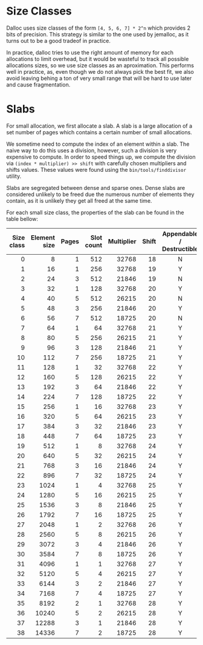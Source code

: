# Size Classes

Dalloc uses size classes of the form `[4, 5, 6, 7] * 2^n` which provides 2 bits
of precision. This strategy is similar to the one used by jemalloc, as it turns
out to be a good tradeof in practice.

In practice, dalloc tries to use the right amount of memory for each allocations
to limit overhead, but it would be wasteful to track all possible allocations
sizes, so we use size classes as an aproximation. This performs well in
practice, as, even though we do not always pick the best fit, we also avoid
leaving behing a ton of very small range that will be hard to use later and
cause fragmentation.

# Slabs

For small allocation, we first allocate a slab. A slab is a large allocation of
a set number of pages which contains a certain number of small allocations.

We sometime need to compute the index of an element within a slab. The naive way
to do this uses a division, however, such a division is very expensive to
compute. In order to speed things up, we compute the division via
`(index * multiplier) >> shift` with carefully chosen multipliers and shifts
values. These values were found using the `bin/tools/finddivisor` utility.

Slabs are segregated between dense and sparse ones. Dense slabs are considered
unlikely to be freed due the numerous number of elements they contain, as it is
unlikely they get all freed at the same time.

For each small size class, the properties of the slab can be found in the table
bellow:

| Size class | Element size | Pages | Slot count | Multiplier | Shift | Appendable / Destructible | Marks inline | Dense |
| ---------: | -----------: | ----: | ---------: | ---------: | ----: | :-----------------------: | :----------: | :---: |
|          0 |            8 |     1 |        512 |      32768 |    18 |             N             |      N       |   Y   |
|          1 |           16 |     1 |        256 |      32768 |    19 |             Y             |      N       |   Y   |
|          2 |           24 |     3 |        512 |      21846 |    19 |             N             |      N       |   Y   |
|          3 |           32 |     1 |        128 |      32768 |    20 |             Y             |      Y       |   Y   |
|          4 |           40 |     5 |        512 |      26215 |    20 |             N             |      N       |   Y   |
|          5 |           48 |     3 |        256 |      21846 |    20 |             Y             |      N       |   Y   |
|          6 |           56 |     7 |        512 |      18725 |    20 |             N             |      N       |   Y   |
|          7 |           64 |     1 |         64 |      32768 |    21 |             Y             |      Y       |   Y   |
|          8 |           80 |     5 |        256 |      26215 |    21 |             Y             |      N       |   Y   |
|          9 |           96 |     3 |        128 |      21846 |    21 |             Y             |      Y       |   Y   |
|         10 |          112 |     7 |        256 |      18725 |    21 |             Y             |      N       |   Y   |
|         11 |          128 |     1 |         32 |      32768 |    22 |             Y             |      Y       |   Y   |
|         12 |          160 |     5 |        128 |      26215 |    22 |             Y             |      Y       |   Y   |
|         13 |          192 |     3 |         64 |      21846 |    22 |             Y             |      Y       |   Y   |
|         14 |          224 |     7 |        128 |      18725 |    22 |             Y             |      Y       |   Y   |
|         15 |          256 |     1 |         16 |      32768 |    23 |             Y             |      Y       |   N   |
|         16 |          320 |     5 |         64 |      26215 |    23 |             Y             |      Y       |   Y   |
|         17 |          384 |     3 |         32 |      21846 |    23 |             Y             |      Y       |   Y   |
|         18 |          448 |     7 |         64 |      18725 |    23 |             Y             |      Y       |   Y   |
|         19 |          512 |     1 |          8 |      32768 |    24 |             Y             |      Y       |   N   |
|         20 |          640 |     5 |         32 |      26215 |    24 |             Y             |      Y       |   Y   |
|         21 |          768 |     3 |         16 |      21846 |    24 |             Y             |      Y       |   N   |
|         22 |          896 |     7 |         32 |      18725 |    24 |             Y             |      Y       |   Y   |
|         23 |         1024 |     1 |          4 |      32768 |    25 |             Y             |      Y       |   N   |
|         24 |         1280 |     5 |         16 |      26215 |    25 |             Y             |      Y       |   N   |
|         25 |         1536 |     3 |          8 |      21846 |    25 |             Y             |      Y       |   N   |
|         26 |         1792 |     7 |         16 |      18725 |    25 |             Y             |      Y       |   N   |
|         27 |         2048 |     1 |          2 |      32768 |    26 |             Y             |      Y       |   N   |
|         28 |         2560 |     5 |          8 |      26215 |    26 |             Y             |      Y       |   N   |
|         29 |         3072 |     3 |          4 |      21846 |    26 |             Y             |      Y       |   N   |
|         30 |         3584 |     7 |          8 |      18725 |    26 |             Y             |      Y       |   N   |
|         31 |         4096 |     1 |          1 |      32768 |    27 |             Y             |      Y       |   N   |
|         32 |         5120 |     5 |          4 |      26215 |    27 |             Y             |      Y       |   N   |
|         33 |         6144 |     3 |          2 |      21846 |    27 |             Y             |      Y       |   N   |
|         34 |         7168 |     7 |          4 |      18725 |    27 |             Y             |      Y       |   N   |
|         35 |         8192 |     2 |          1 |      32768 |    28 |             Y             |      Y       |   N   |
|         36 |        10240 |     5 |          2 |      26215 |    28 |             Y             |      Y       |   N   |
|         37 |        12288 |     3 |          1 |      21846 |    28 |             Y             |      Y       |   N   |
|         38 |        14336 |     7 |          2 |      18725 |    28 |             Y             |      Y       |   N   |
